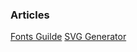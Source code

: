 ### Articles
[Fonts Guilde](https://www.canva.com/learn/the-ultimate-guide-to-font-pairing/)
[SVG Generator](https://www.fffuel.co/)
